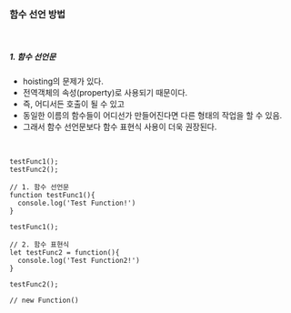 ### 함수 선언 방법

<br>

##### 1. 함수 선언문
- hoisting의 문제가 있다.
- 전역객체의 속성(property)로 사용되기 때문이다.
- 즉, 어디서든 호출이 될 수 있고
- 동일한 이름의 함수들이 어디선가 만들어진다면 다른 형태의 작업을 할 수 있음.
- 그래서 함수 선언문보다 함수 표현식 사용이 더욱 권장된다.

<br>

```
testFunc1();
testFunc2();

// 1. 함수 선언문
function testFunc1(){
  console.log('Test Function!')
}

testFunc1();

// 2. 함수 표현식
let testFunc2 = function(){
  console.log('Test Function2!')
}

testFunc2();

// new Function()
```
